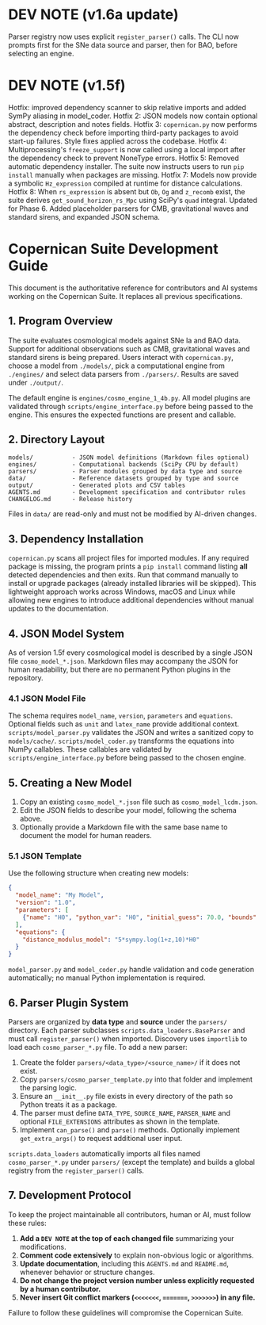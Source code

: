 # DEV NOTE (v1.6a update)
Parser registry now uses explicit `register_parser()` calls. The CLI now prompts first for the SNe data source and parser, then for BAO, before selecting an engine.
# DEV NOTE (v1.5f)
Hotfix: improved dependency scanner to skip relative imports and added SymPy aliasing in model_coder.
Hotfix 2: JSON models now contain optional abstract, description and notes fields.
Hotfix 3: `copernican.py` now performs the dependency check before importing third-party packages to avoid start-up failures. Style fixes applied across the codebase.
Hotfix 4: Multiprocessing's `freeze_support` is now called using a local import after the dependency check to prevent NoneType errors.
Hotfix 5: Removed automatic dependency installer. The suite now instructs users to run `pip install` manually when packages are missing.
Hotfix 7: Models now provide a symbolic `Hz_expression` compiled at runtime for distance calculations.
Hotfix 8: When `rs_expression` is absent but `Ob`, `Og` and `z_recomb` exist, the suite derives `get_sound_horizon_rs_Mpc` using SciPy's `quad` integral.
Updated for Phase 6. Added placeholder parsers for CMB, gravitational waves and standard sirens, and expanded JSON schema.

# Copernican Suite Development Guide

This document is the authoritative reference for contributors and AI systems working on the Copernican Suite. It replaces all previous specifications.

## 1. Program Overview
The suite evaluates cosmological models against SNe Ia and BAO data. Support for
additional observations such as CMB, gravitational waves and standard sirens is
being prepared. Users interact with `copernican.py`, choose a model from
`./models/`, pick a computational engine from `./engines/` and select data
parsers from `./parsers/`. Results are saved under `./output/`.

The default engine is `engines/cosmo_engine_1_4b.py`. All model plugins are validated
through `scripts/engine_interface.py` before being passed to the engine. This
ensures the expected functions are present and callable.

## 2. Directory Layout
```
models/           - JSON model definitions (Markdown files optional)
engines/          - Computational backends (SciPy CPU by default)
parsers/          - Parser modules grouped by data type and source
data/             - Reference datasets grouped by type and source
output/           - Generated plots and CSV tables
AGENTS.md         - Development specification and contributor rules
CHANGELOG.md      - Release history
```
Files in `data/` are read-only and must not be modified by AI-driven changes.

## 3. Dependency Installation
`copernican.py` scans all project files for imported modules. If any required
package is missing, the program prints a `pip install` command listing **all**
detected dependencies and then exits. Run that command manually to install or
upgrade packages (already installed libraries will be skipped). This
lightweight approach works across Windows, macOS and Linux while allowing new
engines to introduce additional dependencies without manual updates to the
documentation.

## 4. JSON Model System
As of version 1.5f every cosmological model is described by a single JSON file
`cosmo_model_*.json`. Markdown files may accompany the JSON for human
readability, but there are no permanent Python plugins in the repository.

### 4.1 JSON Model File
The schema requires `model_name`, `version`, `parameters` and `equations`.
Optional fields such as `unit` and `latex_name` provide additional context.
`scripts/model_parser.py` validates the JSON and writes a sanitized copy to
`models/cache/`. `scripts/model_coder.py` transforms the equations into NumPy
callables. These callables are validated by `scripts/engine_interface.py` before
being passed to the chosen engine.

## 5. Creating a New Model
1. Copy an existing `cosmo_model_*.json` file such as `cosmo_model_lcdm.json`.
2. Edit the JSON fields to describe your model, following the schema above.
3. Optionally provide a Markdown file with the same base name to document the
   model for human readers.

### 5.1 JSON Template
Use the following structure when creating new models:

```json
{
  "model_name": "My Model",
  "version": "1.0",
  "parameters": [
    {"name": "H0", "python_var": "H0", "initial_guess": 70.0, "bounds": [50, 100]}
  ],
  "equations": {
    "distance_modulus_model": "5*sympy.log(1+z,10)*H0"
  }
}
```

`model_parser.py` and `model_coder.py` handle validation and code generation
automatically; no manual Python implementation is required.

## 6. Parser Plugin System
Parsers are organized by **data type** and **source** under the `parsers/`
directory. Each parser subclasses `scripts.data_loaders.BaseParser` and must
call `register_parser()` when imported. Discovery uses `importlib` to load each
`cosmo_parser_*.py` file. To add a new parser:
1. Create the folder `parsers/<data_type>/<source_name>/` if it does not exist.
2. Copy `parsers/cosmo_parser_template.py` into that folder and implement the
   parsing logic.
3. Ensure an `__init__.py` file exists in every directory of the path so Python
   treats it as a package.
4. The parser must define `DATA_TYPE`, `SOURCE_NAME`, `PARSER_NAME` and optional
   `FILE_EXTENSIONS` attributes as shown in the template.
5. Implement `can_parse()` and `parse()` methods. Optionally implement
   `get_extra_args()` to request additional user input.

`scripts.data_loaders` automatically imports all files named
`cosmo_parser_*.py` under `parsers/` (except the template) and builds a global
registry from the `register_parser()` calls.

## 7. Development Protocol
To keep the project maintainable all contributors, human or AI, must follow these rules:
1. **Add a `DEV NOTE` at the top of each changed file** summarizing your modifications.
2. **Comment code extensively** to explain non-obvious logic or algorithms.
3. **Update documentation**, including this `AGENTS.md` and `README.md`, whenever behavior or structure changes.
4. **Do not change the project version number unless explicitly requested by a human contributor.**
5. **Never insert Git conflict markers (`<<<<<<<`, `=======`, `>>>>>>>`) in any file.**

Failure to follow these guidelines will compromise the Copernican Suite.

